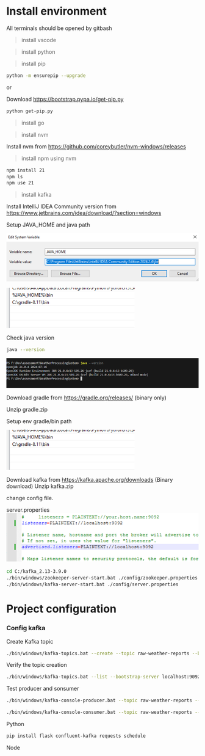 # Install environment

All terminals should be opened by gitbash
> install vscode

> install python

> install pip
```bash
python -m ensurepip --upgrade
```
or

Download https://bootstrap.pypa.io/get-pip.py
```bash
python get-pip.py
```

> install go

> install nvm

Install nvm from https://github.com/coreybutler/nvm-windows/releases

> install npm using nvm

```bash
npm install 21
npm ls
npm use 21
```

> install kafka

Install IntelliJ IDEA Community version from https://www.jetbrains.com/idea/download/?section=windows

Setup JAVA_HOME and java path

![JAVA_HOME](./res/image.png)

![Path](./res/image1.png)

Check java version
```bash
java --version
```
![check path](./res/image2.png)

Download gradle from https://gradle.org/releases/ (binary only)

Unzip gradle.zip

Setup env gradle/bin path

![Path](./res/image1.png)

Download kafka from https://kafka.apache.org/downloads (Binary download)
Unzip kafka.zip

change config file.

server.properties
![kafka config](./res/image3.png)

```bash
cd C:/kafka_2.13-3.9.0
./bin/windows/zookeeper-server-start.bat ./config/zookeeper.properties
./bin/windows/kafka-server-start.bat ./config/server.properties
```

# Project configuration

### Config kafka

Create Kafka topic
```bash
./bin/windows/kafka-topics.bat --create --topic raw-weather-reports --bootstrap-server localhost:9092 --partitions 1 --replication-factor 1
```

Verify the topic creation
```bash
./bin/windows/kafka-topics.bat --list --bootstrap-server localhost:9092
```

Test producer and sonsumer
```bash
./bin/windows/kafka-console-producer.bat --topic raw-weather-reports --bootstrap-server localhost:9092
```
```bash
./bin/windows/kafka-console-consumer.bat --topic raw-weather-reports --from-beginning --bootstrap-server localhost:9092
```

Python

```bash
pip install flask confluent-kafka requests schedule
```

Node